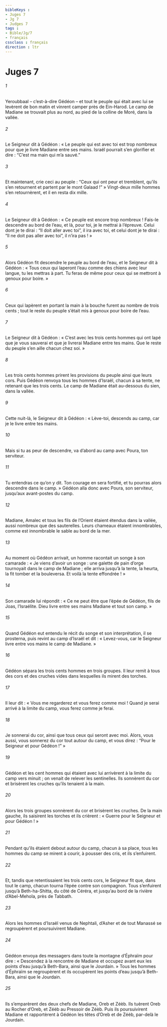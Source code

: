 ```yaml
---
bibleKeys : 
- Juges 7
- Jg 7
- Judges 7
tags : 
- Bible/Jg/7
- français
cssclass : français
direction : ltr
---
```


# Juges 7

###### 1
Yeroubbaal – c’est-à-dire Gédéon – et tout le peuple qui était avec lui se levèrent de bon matin et vinrent camper près de Ein-Harod. Le camp de Madiane se trouvait plus au nord, au pied de la colline de Moré, dans la vallée.
###### 2
Le Seigneur dit à Gédéon : « Le peuple qui est avec toi est trop nombreux pour que je livre Madiane entre ses mains. Israël pourrait s’en glorifier et dire : “C’est ma main qui m’a sauvé.”
###### 3
Et maintenant, crie ceci au peuple : “Ceux qui ont peur et tremblent, qu’ils s’en retournent et partent par le mont Galaad !” » Vingt-deux mille hommes s’en retournèrent, et il en resta dix mille.
###### 4
Le Seigneur dit à Gédéon : « Ce peuple est encore trop nombreux ! Fais-le descendre au bord de l’eau, et là, pour toi, je le mettrai à l’épreuve. Celui dont je te dirai : “Il doit aller avec toi”, il ira avec toi, et celui dont je te dirai : “Il ne doit pas aller avec toi”, il n’ira pas ! »
###### 5
Alors Gédéon fit descendre le peuple au bord de l’eau, et le Seigneur dit à Gédéon : « Tous ceux qui laperont l’eau comme des chiens avec leur langue, tu les mettras à part. Tu feras de même pour ceux qui se mettront à genoux pour boire. »
###### 6
Ceux qui lapèrent en portant la main à la bouche furent au nombre de trois cents ; tout le reste du peuple s’était mis à genoux pour boire de l’eau.
###### 7
Le Seigneur dit à Gédéon : « C’est avec les trois cents hommes qui ont lapé que je vous sauverai et que je livrerai Madiane entre tes mains. Que le reste du peuple s’en aille chacun chez soi. »
###### 8
Les trois cents hommes prirent les provisions du peuple ainsi que leurs cors. Puis Gédéon renvoya tous les hommes d’Israël, chacun à sa tente, ne retenant que les trois cents. Le camp de Madiane était au-dessous du sien, dans la vallée.
###### 9
Cette nuit-là, le Seigneur dit à Gédéon : « Lève-toi, descends au camp, car je le livre entre tes mains.
###### 10
Mais si tu as peur de descendre, va d’abord au camp avec Poura, ton serviteur.
###### 11
Tu entendras ce qu’on y dit. Ton courage en sera fortifié, et tu pourras alors descendre dans le camp. » Gédéon alla donc avec Poura, son serviteur, jusqu’aux avant-postes du camp.
###### 12
Madiane, Amalec et tous les fils de l’Orient étaient étendus dans la vallée, aussi nombreux que des sauterelles. Leurs chameaux étaient innombrables, comme est innombrable le sable au bord de la mer.
###### 13
Au moment où Gédéon arrivait, un homme racontait un songe à son camarade : « Je viens d’avoir un songe : une galette de pain d’orge tournoyait dans le camp de Madiane ; elle arriva jusqu’à la tente, la heurta, la fit tomber et la bouleversa. Et voilà la tente effondrée ! »
###### 14
Son camarade lui répondit : « Ce ne peut être que l’épée de Gédéon, fils de Joas, l’Israélite. Dieu livre entre ses mains Madiane et tout son camp. »
###### 15
Quand Gédéon eut entendu le récit du songe et son interprétation, il se prosterna, puis revint au camp d’Israël et dit : « Levez-vous, car le Seigneur livre entre vos mains le camp de Madiane. »
###### 16
Gédéon sépara les trois cents hommes en trois groupes. Il leur remit à tous des cors et des cruches vides dans lesquelles ils mirent des torches.
###### 17
Il leur dit : « Vous me regarderez et vous ferez comme moi ! Quand je serai arrivé à la limite du camp, vous ferez comme je ferai.
###### 18
Je sonnerai du cor, ainsi que tous ceux qui seront avec moi. Alors, vous aussi, vous sonnerez du cor tout autour du camp, et vous direz : “Pour le Seigneur et pour Gédéon !” »
###### 19
Gédéon et les cent hommes qui étaient avec lui arrivèrent à la limite du camp vers minuit ; on venait de relever les sentinelles. Ils sonnèrent du cor et brisèrent les cruches qu’ils tenaient à la main.
###### 20
Alors les trois groupes sonnèrent du cor et brisèrent les cruches. De la main gauche, ils saisirent les torches et ils crièrent : « Guerre pour le Seigneur et pour Gédéon ! »
###### 21
Pendant qu’ils étaient debout autour du camp, chacun à sa place, tous les hommes du camp se mirent à courir, à pousser des cris, et ils s’enfuirent.
###### 22
Et, tandis que retentissaient les trois cents cors, le Seigneur fit que, dans tout le camp, chacun tourna l’épée contre son compagnon. Tous s’enfuirent jusqu’à Beth-ha-Shitta, du côté de Céréra, et jusqu’au bord de la rivière d’Abel-Mehola, près de Tabbath.
###### 23
Alors les hommes d’Israël venus de Nephtali, d’Asher et de tout Manassé se regroupèrent et poursuivirent Madiane.
###### 24
Gédéon envoya des messagers dans toute la montagne d’Éphraïm pour dire : « Descendez à la rencontre de Madiane et occupez avant eux les points d’eau jusqu’à Beth-Bara, ainsi que le Jourdain. » Tous les hommes d’Éphraïm se regroupèrent et ils occupèrent les points d’eau jusqu’à Beth-Bara, ainsi que le Jourdain.
###### 25
Ils s’emparèrent des deux chefs de Madiane, Oreb et Zéèb. Ils tuèrent Oreb au Rocher d’Oreb, et Zéèb au Pressoir de Zéèb. Puis ils poursuivirent Madiane et rapportèrent à Gédéon les têtes d’Oreb et de Zéèb, par-delà le Jourdain.
